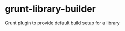 grunt-library-builder
=====================

Grunt plugin to provide default build setup for a library
